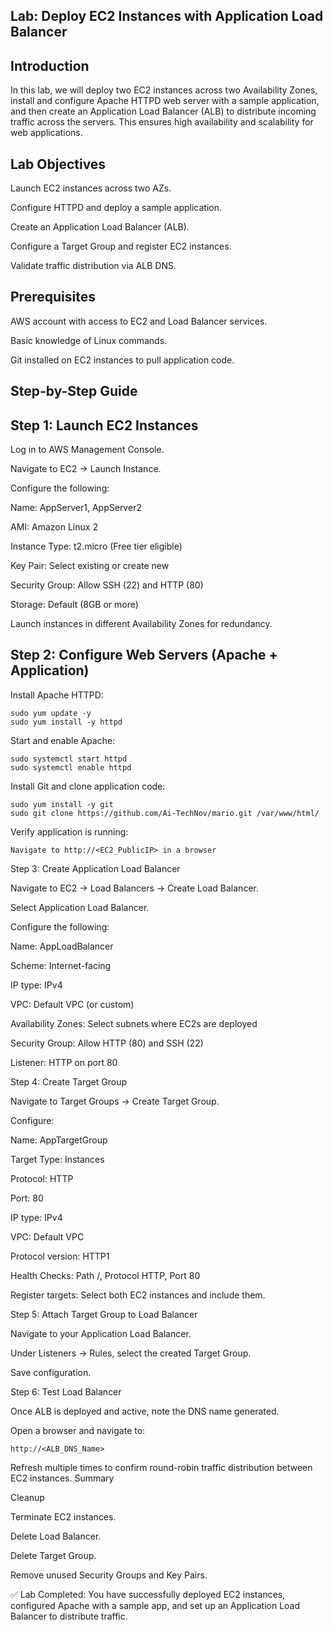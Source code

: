 ## Lab: Deploy EC2 Instances with Application Load Balancer

##  Introduction

In this lab, we will deploy two EC2 instances across two Availability Zones, install and configure Apache HTTPD web server with a sample application, and then create an Application Load Balancer (ALB) to distribute incoming traffic across the servers. This ensures high availability and scalability for web applications.

## Lab Objectives

Launch EC2 instances across two AZs.

Configure HTTPD and deploy a sample application.

Create an Application Load Balancer (ALB).

Configure a Target Group and register EC2 instances.

Validate traffic distribution via ALB DNS.

##  Prerequisites

AWS account with access to EC2 and Load Balancer services.

Basic knowledge of Linux commands.

Git installed on EC2 instances to pull application code.

## Step-by-Step Guide

## Step 1: Launch EC2 Instances
Log in to AWS Management Console.

Navigate to EC2 → Launch Instance.

Configure the following:

Name: AppServer1, AppServer2

AMI: Amazon Linux 2

Instance Type: t2.micro (Free tier eligible)

Key Pair: Select existing or create new

Security Group: Allow SSH (22) and HTTP (80)

Storage: Default (8GB or more)

Launch instances in different Availability Zones for redundancy.

## Step 2: Configure Web Servers (Apache + Application)
Install Apache HTTPD:
```
sudo yum update -y
sudo yum install -y httpd
```
Start and enable Apache:
```
sudo systemctl start httpd
sudo systemctl enable httpd
```
Install Git and clone application code:
```
sudo yum install -y git
sudo git clone https://github.com/Ai-TechNov/mario.git /var/www/html/
```
Verify application is running: 
```
Navigate to http://<EC2_PublicIP> in a browser
```



Step 3: Create Application Load Balancer

Navigate to EC2 → Load Balancers → Create Load Balancer.

Select Application Load Balancer.

Configure the following:

Name: AppLoadBalancer

Scheme: Internet-facing

IP type: IPv4

VPC: Default VPC (or custom)

Availability Zones: Select subnets where EC2s are deployed

Security Group: Allow HTTP (80) and SSH (22)

Listener: HTTP on port 80

Step 4: Create Target Group

Navigate to Target Groups → Create Target Group.

Configure:

Name: AppTargetGroup

Target Type: Instances

Protocol: HTTP

Port: 80

IP type: IPv4

VPC: Default VPC

Protocol version: HTTP1

Health Checks: Path /, Protocol HTTP, Port 80

Register targets: Select both EC2 instances and include them.

Step 5: Attach Target Group to Load Balancer

Navigate to your Application Load Balancer.

Under Listeners → Rules, select the created Target Group.

Save configuration.


Step 6: Test Load Balancer

Once ALB is deployed and active, note the DNS name generated.

Open a browser and navigate to:
```
http://<ALB_DNS_Name>
```

Refresh multiple times to confirm round-robin traffic distribution between EC2 instances.
Summary

Cleanup


Terminate EC2 instances.

Delete Load Balancer.

Delete Target Group.

Remove unused Security Groups and Key Pairs.

✅ Lab Completed: You have successfully deployed EC2 instances, configured Apache with a sample app, and set up an Application Load Balancer to distribute traffic.